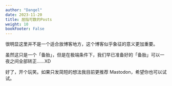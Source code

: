 ```yaml
---
author: "Dangel"
date: 2023-11-20
title: 屈指可数的Posts
weight: 10
bookFooter: False
---
```


很明显这里并不是一个适合放博客地方，这个博客似乎象征的意义更加重要。

虽然这只是一个「备胎」，但是在极端条件下，我们早已准备好的「备胎」可以一夜之间全部转正……XD

好了，开个玩笑。如果只发简短的想法我目前更推荐 Mastodon，希望你也可以试试。
